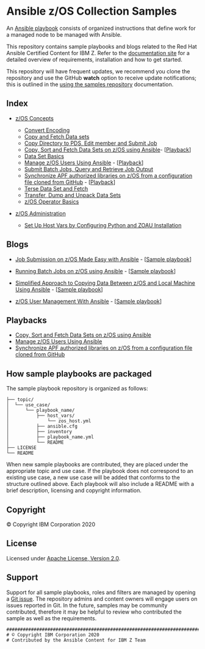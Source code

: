 # Ansible z/OS Collection Samples

An [Ansible playbook](https://docs.ansible.com/ansible/latest/user_guide/playbooks_intro.html#playbooks-intro)
consists of organized instructions that define work for a managed node to be
managed with Ansible.

This repository contains sample playbooks and blogs related to the Red Hat Ansible Certified Content for IBM Z.
Refer to the [documentation site](https://ibm.github.io/z_ansible_collections_doc/index.html) for a detailed overview of requirements,
installation and how to get started.

This repository will have frequent updates, we recommend you clone the
repository and use the GitHub **watch** option to receive update notifications;
this is outlined in the
[using the samples repository](meta/samples_repository/README.md) documentation.

## Index

* [z/OS Concepts](zos_concepts/)
   * [Convert Encoding](zos_concepts/encoding/convert_encoding)
   * [Copy and Fetch Data sets](zos_concepts/data_transfer/copy_fetch_data_set)
   * [Copy Directory to PDS, Edit member and Submit Job](zos_concepts/data_sets/copy_edit_submit)
   * [Copy, Sort and Fetch Data Sets on z/OS using Ansible](zos_concepts/data_transfer/copy_sort_fetch)- \[[Playback](media/copy_sort_and_fetch_data_sets_on_z_OS_using_ansible.mp4)]
   * [Data Set Basics](zos_concepts/data_sets/data_set_basics)
   * [Manage z/OS Users Using Ansible](zos_concepts/user_management/add_remove_user) - \[[Playback](media/managing-zos-user-with-ansible-presentation-demo.mp4)]
   * [Submit Batch Jobs, Query and Retrieve Job Output](zos_concepts/jobs/submit_query_retrieve)
   * [Synchronize APF authorized libraries on z/OS from a configuration file cloned from GitHub](zos_concepts/program_authorization/git_apf) - \[[Playback](media/synchronize_APF_authorized_libraries_from_a_gitHub_configuration.mov)]
   * [Terse Data Set and Fetch](zos_concepts/data_transfer/terse_fetch_data_set)
   * [Transfer, Dump and Unpack Data Sets](zos_concepts/data_transfer/dump_pack_ftp_unpack_restore)
   * [z/OS Operator Basics](zos_concepts/zos_operator/zos_operator_basics)

* [z/OS Administration](zos_administration/)
   * [Set Up Host Vars by Configuring Python and ZOAU Installation](zos_administration/host_setup)

## Blogs

* [Job Submission on z/OS Made Easy with Ansible](https://community.ibm.com/community/user/ibmz-and-linuxone/blogs/asif-mahmud1/2020/06/10/job-submission-on-zos-made-easy-with-ansible) - \[[Sample playbook](zos_concepts/jobs/submit_query_retrieve)\]

* [Running Batch Jobs on z/OS using Ansible](https://community.ibm.com/community/user/ibmz-and-linuxone/blogs/asif-mahmud1/2020/08/04/how-to-run-batch-jobs-on-zos-without-jcl-using-ans) - \[[Sample playbook](zos_concepts/data_transfer/copy_sort_fetch)\]

* [Simplified Approach to Copying Data Between z/OS and Local Machine Using Ansible](https://community.ibm.com/community/user/ibmz-and-linuxone/blogs/asif-mahmud1/2020/06/11/simplified-approach-to-copying-data-between-zos-an) - \[[Sample playbook](zos_concepts/data_transfer/copy_fetch_data_set)\]

* [z/OS User Management With Ansible](https://community.ibm.com/community/user/ibmz-and-linuxone/blogs/blake-becker1/2020/09/03/zos-user-management-with-ansible) - \[[Sample playbook](zos_concepts/user_management/add_remove_user)\]

## Playbacks
* [Copy, Sort and Fetch Data Sets on z/OS using Ansible](media/copy_sort_and_fetch_data_sets_on_z_OS_using_ansible.m4v)
* [Manage z/OS Users Using Ansible](media/managing-zos-user-with-ansible-presentation-demo.m4v)
* [Synchronize APF authorized libraries on z/OS from a configuration file cloned from GitHub](media/synchronize_APF_authorized_libraries_from_a_gitHub_configuration.m4v)
  
## How sample playbooks are packaged

The sample playbook repository is organized as follows:

    ├── topic/
    │  └── use_case/
    │      └── playbook_name/
    │          ├── host_vars/
    │              └── zos_host.yml
    │          ├── ansible.cfg
    │          ├── inventory
    │          ├── playbook_name.yml
    │          └── README
    ├── LICENSE
    └── README


When new sample playbooks are contributed, they are placed under the appropriate topic and use case.
If the playbook does not correspond to an existing use case, a new use case will be added that conforms to the
structure outlined above.
Each playbook will also include a README with a brief description, licensing and copyright information.

## Copyright

© Copyright IBM Corporation 2020

## License

Licensed under [Apache License,
Version 2.0](https://opensource.org/licenses/Apache-2.0).

## Support

Support for all sample playbooks, roles and filters are managed by opening
a [Git issue](https://github.com/IBM/z_ansible_collections_samples/issues). The
repository admins and content owners will engage users on issues reported in
Git. In the future, samples may be community contributed, therefore it may be
helpful to review who contributed the sample as well as the requirements.

``` {.yaml}
###############################################################################
# © Copyright IBM Corporation 2020
# Contributed by the Ansible Content for IBM Z Team
```
